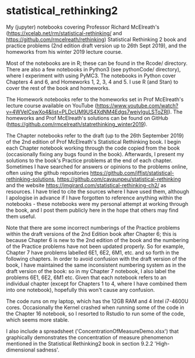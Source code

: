 # statistical_rethinking2
My (jupyter) notebooks covering Professor Richard McElreath's (https://xcelab.net/rm/statistical-rethinking/ and https://github.com/rmcelreath/rethinking) Statistical Rethinking 2 book and practice problems (2nd edition draft version up to 26th Sept 2019), and the homeworks from his winter 2019 lecture course.

Most of the notebooks are in R; these can be found in the Rcode/ directory.  There are also a few notebooks in Python3 (see pythonCode/ directory), where I experiment with using PyMC3.  The notebooks in Python cover Chapters 4 and 6, and Homeworks 1, 2, 3, 4 and 5.  I use R (and Stan) to cover the rest of the book and homeworks.

The Homework notebooks refer to the homeworks set in Prof McElreath's lecture course available on YouTube (https://www.youtube.com/watch?v=4WVelCswXo4&list=PLDcUM9US4XdNM4Edgs7weiyIguLSToZRI).  The homeworks and Prof McElreath's solutions can be found on GitHub (https://github.com/rmcelreath/statrethinking_winter2019).

The Chapter notebooks refer to the draft (up to the 26th September 2019) of the 2nd edition of Prof McElreath's Statistical Rethinking book.  I begin each Chapter notebook working through the code copied from the book (occasionally fixing any bugs found in the book).  Afterwards, I present my solutions to the book's Practice problems at the end of each chapter.  Sometimes I have searched for answers or opinions to the problems online, often using the github repositories https://github.com/jffist/statistical-rethinking-solutions, https://github.com/cavaunpeu/statistical-rethinking
and the website https://jmgirard.com/statistical-rethinking-ch2/ as resources.  I have tried to cite the sources where I have used them, although I apologise in advance if I have forgotten to reference anything within the notebooks - these notebooks were my personal attempt at working through the book, and I post them publicly here in the hope that others may find them useful.  

Note that there are some incorrect numberings of the Practice problems within the draft versions of the 2nd Edition book after Chapter 6; this is because Chapter 6 is new to the 2nd edition of the book and the numbering of the Practice problems have not been updated properly.  So for example, Chapter 7 have problems labelled 6E1, 6E2, 6M1, etc. and so forth in the following chapters.  In order to avoid confusion with the draft version of the book, I have maintained the same inconsistent numbering system as in the draft version of the book: so in my Chapter 7 notebook, I also label the problems 6E1, 6E2, 6M1 etc.  Given that each notebook refers to an individual chapter (except for Chapters 1 to 4, where I have combined them into one notebook), hopefully this won't cause any confusion.

The code runs on my laptop, which has the 12GB RAM and 4 Intel i7-4600U cores.  Occasionally the Kernel crashed when running some of the code in the Chapter 16 notebook, so I resorted to Rstudio to run some of the code, which seems more stable.

I also include a spreadsheet ('ConcentrationOfMeasureDemo.xlsx') that graphically demonstrates the concentration of measure phenomenon mentioned in the Statistical Rethinking2 book in section 9.2.2 'High-dimensional sadness'.
